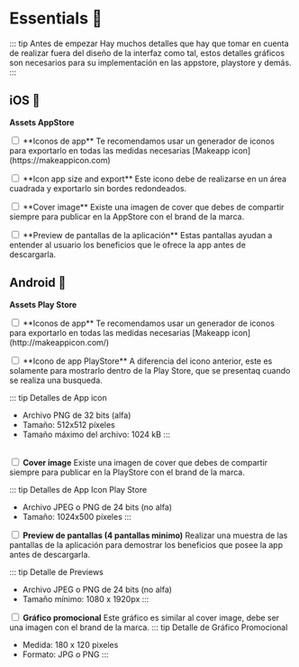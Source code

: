 # Essentials 👀 
::: tip Antes de empezar
Hay muchos detalles que hay que tomar en cuenta de realizar fuera del diseño de la interfaz como tal, estos detalles gráficos son necesarios para su implementación en las appstore, playstore y demás.
:::

## iOS 🍎 
<b>Assets AppStore</b> 
<p><input type="checkbox"> **Iconos de app** <span class="text-grey italic">Te recomendamos usar un generador de iconos para exportarlo en todas las medidas necesarias [Makeapp icon](https://makeappicon.com)</span></p>
<p><input type="checkbox" name=""> **Icon app size and export** <span class="text-grey italic">Este icono debe de realizarse en un área cuadrada y exportarlo sin bordes redondeados.</span></p>
 <p><input type="checkbox" name=""> **Cover image** <span class="text-grey italic"> Existe una imagen de cover que debes de compartir siempre para publicar en la AppStore con el brand de la marca.</span></p>
 <p><input type="checkbox" name=""> **Preview de pantallas de la aplicación** <span class="text-grey italic"> Estas pantallas ayudan a entender al usuario los beneficios que le ofrece la app antes de descargarla.</span></p>


## Android 🤖 
<b>Assets Play Store</b>
  <p><input type="checkbox" name=""> **Iconos de app** <span class="text-grey italic">Te recomendamos usar un generador de iconos para exportarlo en todas las medidas necesarias [Makeapp icon](http://makeappicon.com/)</span></p> 
    <p><input type="checkbox" name=""> **Icono de app PlayStore** <span class="text-grey italic">A diferencia del icono anterior, este es solamente para mostrarlo dentro de la Play Store, que se presentaq cuando se realiza una busqueda.</span></p>
    
  ::: tip Detalles de App icon
  - Archivo PNG de 32 bits (alfa)
  - Tamaño: 512x512 píxeles
  - Tamaño máximo del archivo: 1024 kB
  :::

  <br><input type="checkbox" name=""> **Cover image** <span class="text-grey italic">Existe una imagen de cover que debes de compartir siempre para publicar en la PlayStore con el brand de la marca.</span>
  
  ::: tip Detalles de App Icon Play Store
  - Archivo JPEG o PNG de 24 bits (no alfa)
  - Tamaño: 1024x500 píxeles
  :::

  <input type="checkbox" name=""> **Preview de pantallas (4 pantallas minimo)** <span class="text-grey italic">Realizar una muestra de las pantallas de la aplicación para demostrar los beneficios que posee la app antes de descargarla.</span>
  
  ::: tip Detalle de Previews
  - Archivo JPEG o PNG de 24 bits (no alfa)
  - Tamaño mínimo: 1080 x 1920px
  :::

  <input type="checkbox" name=""> **Gráfico promocional** <span class="text-grey italic">Este gráfico es similar al cover image, debe ser una imagen con el brand de la marca.</span>
  ::: tip Detalle de Gráfico Promocional
  - Medida: 180 x 120 pixeles
  - Formato: JPG o PNG
  :::